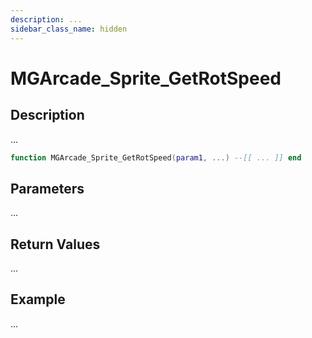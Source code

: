 ```yaml
---
description: ...
sidebar_class_name: hidden
---
```


# MGArcade_Sprite_GetRotSpeed

## Description

...

```lua
function MGArcade_Sprite_GetRotSpeed(param1, ...) --[[ ... ]] end
```

## Parameters

...

## Return Values

...

## Example

...

